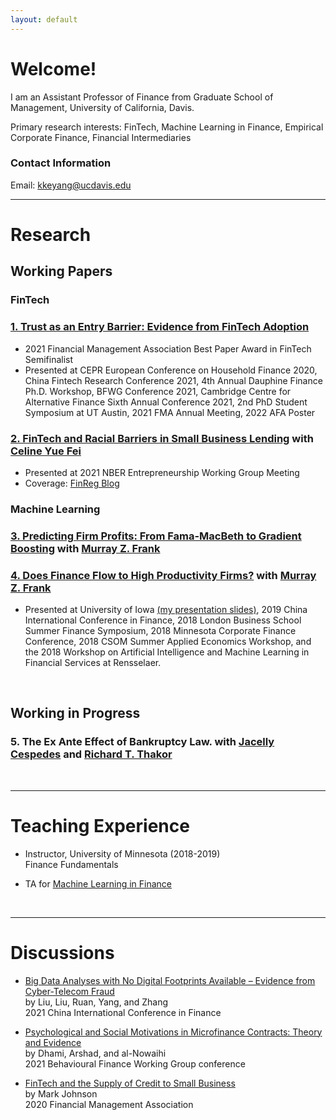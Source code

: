 ```yaml
---
layout: default
---
```




# Welcome! 

I am an Assistant Professor of Finance from Graduate School of Management, University of California, Davis.

Primary research interests: FinTech, Machine Learning in Finance, Empirical Corporate Finance, Financial Intermediaries

### Contact Information

Email: <kkeyang@ucdavis.edu>

---

# Research


## Working Papers

### FinTech

### [1. Trust as an Entry Barrier: Evidence from FinTech Adoption](./papers/JMP_TrustFinTech_KeerYang_2021Nov03.pdf)
*   2021 Financial Management Association Best Paper Award in FinTech Semifinalist 
*   Presented at CEPR European Conference on Household Finance 2020, China Fintech Research Conference 2021, 4th Annual Dauphine Finance Ph.D. Workshop, BFWG Conference 2021, Cambridge Centre for Alternative Finance Sixth Annual Conference 2021, 2nd PhD Student Symposium at UT Austin, 2021 FMA Annual Meeting, 2022 AFA Poster

### [2. FinTech and Racial Barriers in Small Business Lending](https://papers.ssrn.com/sol3/papers.cfm?abstract_id=3949148) with [Celine Yue Fei](https://www.celinefei.com/)
*   Presented at 2021 NBER Entrepreneurship Working Group Meeting
*   Coverage: [FinReg Blog](https://sites.law.duke.edu/thefinregblog/2022/03/16/fintech-and-racial-barriers-in-small-business-lending/)

### Machine Learning

### [3. Predicting Firm Profits: From Fama-MacBeth to Gradient Boosting](./papers/WP_MachineLearningProfit_KeerYang_2021Nov01.pdf) with [Murray Z. Frank](https://mzfrank.github.io/myweb/) 

### [4. Does Finance Flow to High Productivity Firms?](./papers/WP_DoesFinaFlow_KeerYang_2021Nov01.pdf) with [Murray Z. Frank](https://mzfrank.github.io/myweb/)
*   Presented at University of Iowa [(my presentation slides)](./papers/FrankYang2019_Iowa.pdf), 2019  China International Conference in Finance, 2018 London Business School Summer Finance Symposium, 2018 Minnesota Corporate Finance
Conference, 2018 CSOM Summer Applied Economics Workshop, and the 2018 Workshop on Artificial Intelligence and Machine Learning in Financial Services at Rensselaer. 




<br /> 

## Working in Progress

### 5. The Ex Ante Effect of Bankruptcy Law. with [Jacelly Cespedes](https://sites.google.com/site/jacellycespedes/) and [Richard T. Thakor](https://sites.google.com/site/richardthakor/)

<br />

---

# Teaching Experience 

*   Instructor, University of Minnesota (2018-2019) <br/>
    Finance Fundamentals
    
*   TA for [Machine Learning in Finance](./basicpython.html) <br/>
    
<br />

---

# Discussions 


*   [Big Data Analyses with No Digital Footprints Available – Evidence from Cyber-Telecom Fraud](./discussions/Discussion_Liuetal_DigitalFootprints_byKeerYANG.pdf)<br/>
    by Liu, Liu, Ruan, Yang, and Zhang <br/>
    2021 China International Conference in Finance

*   [Psychological and Social Motivations in Microfinance Contracts: Theory and Evidence](./discussions/Discussion_Dhamietal_MicrofinanceContracts_byKeerYANG.pdf)<br/>
    by Dhami, Arshad, and al-Nowaihi<br/>
    2021 Behavioural Finance Working Group conference

*   [FinTech and the Supply of Credit to Small Business](./discussions/Discussion_MarkJohnson2020_FinTech_byKeerYANG.pdf)<br/>
    by Mark Johnson<br/>
    2020 Financial Management Association  


